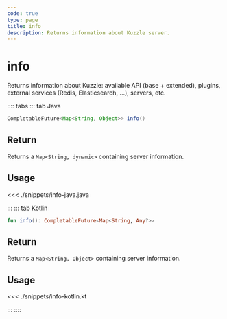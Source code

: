 ```yaml
---
code: true
type: page
title: info
description: Returns information about Kuzzle server.
---
```


# info

Returns information about Kuzzle: available API (base + extended), plugins, external services (Redis, Elasticsearch, ...), servers, etc.

:::: tabs
::: tab Java

```java
CompletableFuture<Map<String, Object>> info()
```

## Return

Returns a `Map<String, dynamic>` containing server information.

## Usage

<<< ./snippets/info-java.java

:::
::: tab Kotlin

```kotlin
fun info(): CompletableFuture<Map<String, Any?>>
```

## Return

Returns a `Map<String, Object>` containing server information.

## Usage

<<< ./snippets/info-kotlin.kt

:::
::::
